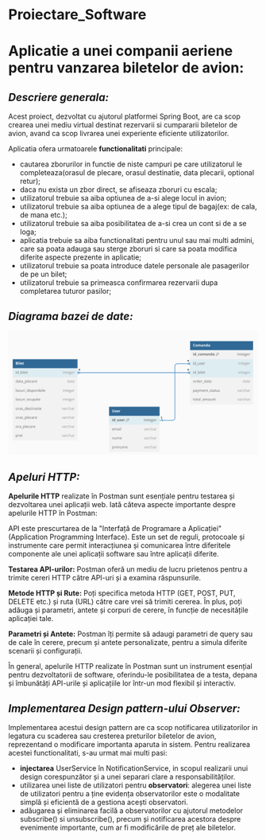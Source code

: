 # Proiectare_Software
# Aplicatie a unei companii aeriene pentru vanzarea biletelor de avion:

## _**Descriere generala**:_
Acest proiect, dezvoltat cu ajutorul platformei Spring Boot, are ca scop crearea unei mediu virtual destinat rezervarii si cumpararii biletelor de avion, avand ca scop livrarea unei experiente eficiente utilizatorilor.

Aplicatia ofera urmatoarele **functionalitati** principale:

- cautarea zborurilor in functie de niste campuri pe care utilizatorul le completeaza(orasul de plecare, orasul destinatie, data plecarii, optional retur);
- daca nu exista un zbor direct, se afiseaza zboruri cu escala;
- utilizatorul trebuie sa aiba optiunea de a-si alege locul in avion;
- utilizatorul trebuie sa aiba optiunea de a alege tipul de bagaj(ex: de cala, de mana etc.);
- utilizatorul trebuie sa aiba posibilitatea de a-si crea un cont si de a se loga;
- aplicatia trebuie sa aiba functionalitati pentru unul sau mai multi admini, care sa poata adauga sau sterge zboruri si care sa poata modifica diferite aspecte prezente in aplicatie;
- utilizatorul trebuie sa poata introduce datele personale ale pasagerilor de pe un bilet;
- utilizatorul trebuie sa primeasca confirmarea rezervarii dupa completarea tuturor pasilor;

## **_Diagrama bazei de date:_**
![Javatpoint](db2.png) 

## **_Apeluri HTTP:_**
**Apelurile HTTP** realizate în Postman sunt esențiale pentru testarea și dezvoltarea unei aplicații web. Iată câteva aspecte importante despre apelurile HTTP în Postman:

API este prescurtarea de la "Interfață de Programare a Aplicației" (Application Programming Interface). Este un set de reguli, protocoale și instrumente care permit interacțiunea și comunicarea între diferitele componente ale unei aplicații software sau între aplicații diferite.

**Testarea API-urilor:** Postman oferă un mediu de lucru prietenos pentru a trimite cereri HTTP către API-uri și a examina răspunsurile.

**Metode HTTP și Rute:** Poți specifica metoda HTTP (GET, POST, PUT, DELETE etc.) și ruta (URL) către care vrei să trimiti cererea. În plus, poți adăuga și parametri, antete și corpuri de cerere, în funcție de necesitățile aplicației tale.

**Parametri și Antete:** Postman îți permite să adaugi parametri de query sau de cale în cerere, precum și antete personalizate, pentru a simula diferite scenarii și configurații.

În general, apelurile HTTP realizate în Postman sunt un instrument esențial pentru dezvoltatorii de software, oferindu-le posibilitatea de a testa, depana și îmbunătăți API-urile și aplicațiile lor într-un mod flexibil și interactiv.

## **_Implementarea Design pattern-ului Observer:_**
Implementarea acestui design pattern are ca scop notificarea utilizatorilor in legatura cu scaderea sau cresterea preturilor biletelor de avion, reprezentand o modificare importanta aparuta in sistem.
Pentru realizarea acestei functionalitati, s-au urmat mai multi pasi:
- **injectarea** UserService în NotificationService, in scopul realizarii unui design corespunzător și a unei separari clare a responsabilităților.
- utilizarea unei liste de utilizatori pentru **observatori**: alegerea unei liste de utilizatori pentru a ține evidența observatorilor este o modalitate simplă și eficientă de a gestiona acești observatori.
- adăugarea și eliminarea facilă a observatorilor cu ajutorul metodelor subscribe() si unsubscribe(), precum și notificarea acestora despre evenimente importante, cum ar fi modificările de preț ale biletelor.

